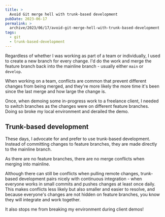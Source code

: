 ```yaml
---
title: >
  Avoid Git merge hell with trunk-based development
pubDate: 2023-06-17
permalink: >
  archive/2023/06/17/avoid-git-merge-hell-with-trunk-based-development
tags:
  - git
  - trunk-based-development
---
```


Regardless of whether I was working as part of a team or individually, I used to create a new branch for every change. I'd do the work and merge the feature branch back into the mainline branch - usually either `main` or `develop`.

When working on a team, conflicts are common that prevent different changes from being merged, and they're more likely the more time it's been since the last merge and how large the change is.

Once, when demoing some in-progress work to a freelance client, I needed to switch branches as the changes were on different feature branches. Doing so broke my local environment and derailed the demo.

## Trunk-based development

These days, I advocate for and prefer to use trunk-based development. Instead of committing changes to feature branches, they are made directly to the mainline branch.

As there are no feature branches, there are no merge conflicts when merging into mainline.

Although there can still be conflicts when pulling remote changes, trunk-based development pairs nicely with continuous integration - when everyone works in small commits and pushes changes at least once daily. This makes conflicts less likely but also smaller and easier to resolve, and because everyone's changes are not hidden on feature branches, you know they will integrate and work together.

It also stops me from breaking my environment during client demos!
